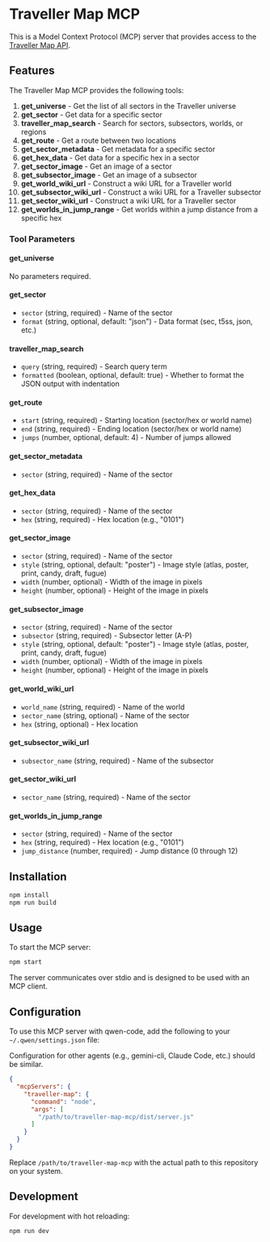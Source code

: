 # Traveller Map MCP

This is a Model Context Protocol (MCP) server that provides access to the [Traveller Map API](https://travellermap.com/doc/api).

## Features

The Traveller Map MCP provides the following tools:

1. **get_universe** - Get the list of all sectors in the Traveller universe
2. **get_sector** - Get data for a specific sector
3. **traveller_map_search** - Search for sectors, subsectors, worlds, or regions
4. **get_route** - Get a route between two locations
5. **get_sector_metadata** - Get metadata for a specific sector
6. **get_hex_data** - Get data for a specific hex in a sector
7. **get_sector_image** - Get an image of a sector
8. **get_subsector_image** - Get an image of a subsector
9. **get_world_wiki_url** - Construct a wiki URL for a Traveller world
10. **get_subsector_wiki_url** - Construct a wiki URL for a Traveller subsector
11. **get_sector_wiki_url** - Construct a wiki URL for a Traveller sector
12. **get_worlds_in_jump_range** - Get worlds within a jump distance from a specific hex

### Tool Parameters

#### get_universe
No parameters required.

#### get_sector
- `sector` (string, required) - Name of the sector
- `format` (string, optional, default: "json") - Data format (sec, t5ss, json, etc.)

#### traveller_map_search
- `query` (string, required) - Search query term
- `formatted` (boolean, optional, default: true) - Whether to format the JSON output with indentation

#### get_route
- `start` (string, required) - Starting location (sector/hex or world name)
- `end` (string, required) - Ending location (sector/hex or world name)
- `jumps` (number, optional, default: 4) - Number of jumps allowed

#### get_sector_metadata
- `sector` (string, required) - Name of the sector

#### get_hex_data
- `sector` (string, required) - Name of the sector
- `hex` (string, required) - Hex location (e.g., "0101")

#### get_sector_image
- `sector` (string, required) - Name of the sector
- `style` (string, optional, default: "poster") - Image style (atlas, poster, print, candy, draft, fugue)
- `width` (number, optional) - Width of the image in pixels
- `height` (number, optional) - Height of the image in pixels

#### get_subsector_image
- `sector` (string, required) - Name of the sector
- `subsector` (string, required) - Subsector letter (A-P)
- `style` (string, optional, default: "poster") - Image style (atlas, poster, print, candy, draft, fugue)
- `width` (number, optional) - Width of the image in pixels
- `height` (number, optional) - Height of the image in pixels

#### get_world_wiki_url
- `world_name` (string, required) - Name of the world
- `sector_name` (string, optional) - Name of the sector
- `hex` (string, optional) - Hex location

#### get_subsector_wiki_url
- `subsector_name` (string, required) - Name of the subsector

#### get_sector_wiki_url
- `sector_name` (string, required) - Name of the sector

#### get_worlds_in_jump_range
- `sector` (string, required) - Name of the sector
- `hex` (string, required) - Hex location (e.g., "0101")
- `jump_distance` (number, required) - Jump distance (0 through 12)

## Installation

```bash
npm install
npm run build
```

## Usage

To start the MCP server:

```bash
npm start
```

The server communicates over stdio and is designed to be used with an MCP client.

## Configuration

To use this MCP server with qwen-code, add the following to your `~/.qwen/settings.json` file:

Configuration for other agents (e.g., gemini-cli, Claude Code, etc.) should be similar. 

```json
{
  "mcpServers": {
    "traveller-map": {
      "command": "node",
      "args": [
        "/path/to/traveller-map-mcp/dist/server.js"
      ]
    }
  }
}
```

Replace `/path/to/traveller-map-mcp` with the actual path to this repository on your system.

## Development

For development with hot reloading:

```bash
npm run dev
```
